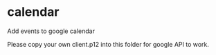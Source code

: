 calendar
========

Add events to google calendar

Please copy your own client.p12 into this folder for google API to work.
